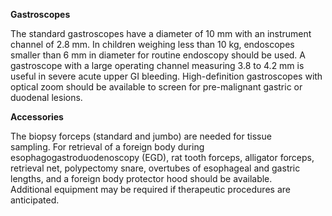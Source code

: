 **Gastroscopes**

The standard gastroscopes have a diameter of 10 mm with an instrument channel of 2.8 mm. In children weighing less than 10 kg, endoscopes smaller than 6 mm in diameter for routine endoscopy should be used. A gastroscope with a large operating channel measuring 3.8 to 4.2 mm is useful in severe acute upper GI bleeding. High-definition gastroscopes with optical zoom should be available to screen for pre-malignant gastric or duodenal lesions.

**Accessories**

The biopsy forceps (standard and jumbo) are needed for tissue sampling. For retrieval of a foreign body during esophagogastroduodenoscopy (EGD), rat tooth forceps, alligator forceps, retrieval net, polypectomy snare, overtubes of esophageal and gastric lengths, and a foreign body protector hood should be available. Additional equipment may be required if therapeutic procedures are anticipated.